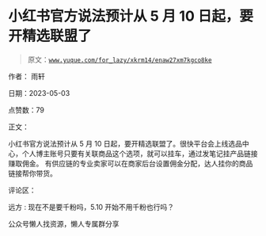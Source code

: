 # 小红书官方说法预计从 5 月 10 日起，要开精选联盟了

> 原文：[`www.yuque.com/for_lazy/xkrm14/enaw27xm7kgco8ke`](https://www.yuque.com/for_lazy/xkrm14/enaw27xm7kgco8ke)



作者： 雨轩



日期：2023-05-03



点赞数：79

<ne-hole id="u3bbc656a" data-lake-id="u3bbc656a">

正文：



小红书官方说法预计从 5 月 10 日起，要开精选联盟了。很快平台会上线选品中心，个人博主账号只要有关联商品这个选项，就可以挂车，通过发笔记挂产品链接赚取佣金。 有供应链的专业卖家可以在商家后台设置佣金分配，达人挂你的商品链接帮你带货。

<ne-hole id="udc44daf2" data-lake-id="udc44daf2">

评论区：



远方 : 现在不是要千粉吗，5.10 开始不用千粉也行吗？

<ne-hole id="ud8f18220" data-lake-id="ud8f18220">

公众号懒人找资源，懒人专属群分享

</ne-hole></ne-hole></ne-hole>